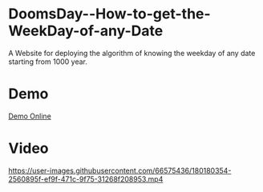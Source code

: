 # DoomsDay--How-to-get-the-WeekDay-of-any-Date

A Website for deploying the algorithm of knowing the weekday of any date starting from 1000 year.

<h1>Demo</h1>

<a href="https://abdelrahmanhassan1.github.io/DoomsDay--How-to-get-the-WeekDay-of-any-Date/">Demo Online</a>

<h1>Video</h1>

https://user-images.githubusercontent.com/66575436/180180354-2560895f-ef9f-471c-9f75-31268f208953.mp4

